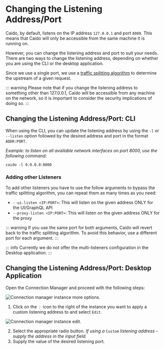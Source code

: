 # Changing the Listening Address/Port

Caido, by default, listens on the IP address `127.0.0.1` and port `8080`. This means that Caido will only be accessible from the same machine it is running on.

However, you can change the listening address and port to suit your needs. There are two ways to change the listening address, depending on whether you are using the CLI or the desktop application.

Since we use a single port, we use a [traffic splitting algorithm](/concepts/proxying/traffic_splitting.md) to determine the upstream of a given request.

::: warning
Please note that if you change the listening address to something other than 127.0.0.1, Caido will be accessible from any machine on the network, so it is important to consider the security implications of doing so.
:::

## Changing the Listening Address/Port: CLI

When using the CLI, you can update the listening address by using the `-l` or `--listen` option followed by the desired address and port in the format `ADDR:PORT`.

_Example: to listen on all available network interfaces on port 8000, use the following command:_

```
caido -l 0.0.0.0:8000
```

### Adding other Listeners

To add other listeners you have to use the follow arguments to bypass the traffic splitting algorithm, you can repeat them as many times as you need:

- `--ui-listen <IP:PORT>`: This will listen on the given address ONLY for the UI/GraphQL API
- `--proxy-listen <IP:PORT>`: This will listen on the given address ONLY for the proxy

::: warning
If you use the same port for both arguments, Caido will revert back to the traffic splitting algorithm. To avoid this behavior, use a different port for each argument.
:::

::: info
Currently we do not offer the multi-listeners configuration in the Desktop application.
:::

## Changing the Listening Address/Port: Desktop Application

Open the Connection Manager and proceed with the following steps:

<img alt="Connection manager instance more options." src="/_images/connection_manager_instance_more_options.png" center/>

1. Click on the `⋮` icon to the right of the instance you want to apply a custom listening address to and select `Edit`.

<img alt="Connection manager instance edit." src="/_images/connection_manager_instance_edit.png" center/>

2. Select the appropriate radio button. _If using a_ `Custom` _listening address - supply the address in the input field._
3. Supply the value of the desired listening port.
